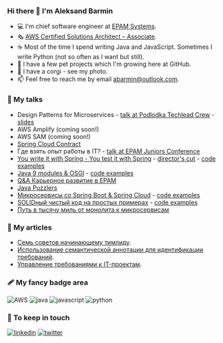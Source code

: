 ### Hi there 👋 I'm Aleksand Barmin

* 💻 I'm chief software engineer at [EPAM Systems](http://epam.com/).
* 🗞 [AWS Certified Solutions Architect – Associate](https://www.credly.com/badges/f37ba42b-3eb4-4104-8103-3c4e2400daa5).
* ☕ Most of the time I spend writing Java and JavaScript. Sometimes I write Python (not so often as I want but still).
* 🚀 I have a few pet projects which I'm growing here at GitHub.
* 🐶 I have a corgi - see my photo.
* 📫 Feel free to reach me by email [abarmin@outlook.com](mailto:abarmin@outlook.com).

### 💼 My talks

* Design Patterns for Microservices - [talk at Podlodka Techlead Crew](https://youtu.be/24-KpW3oCMw) - [slides](https://docs.google.com/presentation/d/15SQ3qWjG_xqcRt8gsUXulXHpAvmqjF0rZ3pRNuQxkSs/edit?usp=sharing)
* AWS Amplify (coming soon!)
* AWS SAM (coming soon!)
* [Spring Cloud Contract](https://youtu.be/YcDEfb8BYyE)
* Где взять опыт работы в IT? - [talk at EPAM Juniors Conference](https://youtu.be/w_UtoQmfko0)
* [You write it with Spring - You test it with Spring](https://youtu.be/Ysh_jmEW6L0) - [director's cut](https://youtu.be/alDo8_8f-DE) - [code examples](https://github.com/aabarmin/epam-spring-testing)
* [Java 9 modules & OSGI](https://youtu.be/hemFuuAtdhE) - [code examples](https://github.com/aabarmin/epam-java-osgi-techtalk/branches)
* [Q&A Карьерное развитие в EPAM](https://vk.com/videos-58536976?z=video-58536976_456239041)
* [Java Puzzlers](https://youtu.be/HC-0urj5UTg)
* [Микросервисы со Spring Boot & Spring Cloud](https://youtu.be/2yAbbsuNBPc) - [code examples](https://github.com/aabarmin/epam-dsc-2019)
* [SOLIDный чистый код на простых примерах](https://www.youtube.com/watch?v=StWB7NJjPZc) - [code examples](https://github.com/aabarmin/epam-techtrain2019)
* [Путь в тысячу миль от монолита к микросервисам](https://youtu.be/D4JfXA7TToY)

### 📘 My articles

* [Семь советов начинающему тимлиду](https://klever.blog/tips-for-team-leaders/).
* [Использование семантической аннотации для идентификации требований](https://habr.com/en/post/126248/).
* [Управление требованиями к IT-проектам](https://habr.com/en/post/114571/).

### 🩹 My fancy badge area

![AWS](https://img.shields.io/static/v1?logo=amazon&style=for-the-badge&label=AWS&message=advanced)
![java](https://img.shields.io/static/v1?logo=java&style=for-the-badge&label=java&message=advanced)
![javascript](https://img.shields.io/static/v1?logo=javascript&style=for-the-badge&label=Javascript&message=advanced)
![python](https://img.shields.io/static/v1?logo=python&style=for-the-badge&label=python&message=intermediate)

### 🤝 To keep in touch

[ ![linkedin](https://img.shields.io/static/v1?logo=linkedin&style=for-the-badge&label=linkedin&message=abarmin)](https://www.linkedin.com/in/abarmin/)
[ ![twitter](https://img.shields.io/static/v1?logo=twitter&style=for-the-badge&label=twitter&message=alexbarmin)](https://twitter.com/AlexBarmin)
